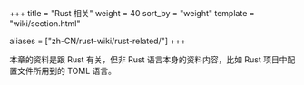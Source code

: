 +++
title = "Rust 相关"
weight = 40
sort_by = "weight"
template = "wiki/section.html"

aliases = ["zh-CN/rust-wiki/rust-related/"]
+++

本章的资料是跟 Rust 有关，但非 Rust 语言本身的资料内容，比如 Rust 项目中配置文件所用到的 TOML 语言。
